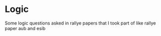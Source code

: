 # Logic
Some logic questions asked in rallye papers that I took part of like rallye paper aub and esib
